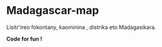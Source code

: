 # Madagascar-map

Lisitr'ireo fokontany, kaominina , distrika eto Madagasikara.

**Code for fun !**

